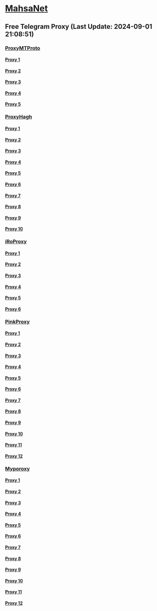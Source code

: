 
# [MahsaNet](https://t.me/mahsa_net)
## Free Telegram Proxy (Last Update: 2024-09-01 21:08:51)
### [ProxyMTProto](https://t.me/ProxyMTProto)
#### [Proxy 1](tg://proxy?server=140.233.187.86&port=888&secret=eeRighJJvXrFGRMCIMJdCQ)
#### [Proxy 2](tg://proxy?server=lumoscoin.com.dexscreener.com-antom-0x950e936f8d53e1662f0e2c3a0b813c6bdc0dd109.he2zra68n-esh5gh.info.&port=7443&secret=7gggggggggggggggggggggh0cmFuc2xhdGUuZ29v)
#### [Proxy 3](tg://proxy?server=140.233.187.93&port=888&secret=eeRighJJvXrFGRMCIMJdCQ)
#### [Proxy 4](tg://proxy?server=140.233.187.91&port=888&secret=eeRighJJvXrFGRMCIMJdCQ)
#### [Proxy 5](tg://proxy?server=49.12.119.5&port=812&secret=eeRighJJvXrFGRMCIMJdCQ)
### [ProxyHagh](https://t.me/ProxyHagh)
#### [Proxy 1](tg://proxy?server=irancell.org.irancell.irancell_yo.want_to.clash_with.this.microsoft.com.there_is_no.place_nano.localhost.bing.com.count_with_me.cyou.com.now_sudo.rm_rf.ddns.net.we_are_here.again_to_fight.with_everyone.i_am.the_internet.spirancellirancell.dns-mciaa.info.&port=443&secret=ee1603010200010001fc030386e24c3add726161682e6972)
#### [Proxy 2](tg://proxy?server=95.217.248.202&port=443&secret=ee1603010200010001fc030386e24c3add726161682e6972)
#### [Proxy 3](tg://proxy?server=irancell.org.irancell.irancell_yo.want_to.clash_with.this.microsoft.com.there_is_no.place_nano.localhost.bing.com.count_with_me.cyou.com.now_sudo.rm_rf.ddns.net.we_are_here.again_to_fight.with_everyone.i_am.the_internet.spirancellirancell.dns-mciaa.info.&port=443&secret=ee1603010200010001fc030386e24c3add726161682e6972)
#### [Proxy 4](tg://proxy?server=95.217.248.202&port=443&secret=ee1603010200010001fc030386e24c3add726161682e6972)
#### [Proxy 5](tg://proxy?server=irancell.org.irancell.irancell_yo.want_to.clash_with.this.microsoft.com.there_is_no.place_nano.localhost.bing.com.count_with_me.cyou.com.now_sudo.rm_rf.ddns.net.we_are_here.again_to_fight.with_everyone.i_am.the_internet.spirancellirancell.dns-mciaa.info.&port=443&secret=ee1603010200010001fc030386e24c3add726161682e6972)
#### [Proxy 6](tg://proxy?server=95.217.248.202&port=443&secret=ee1603010200010001fc030386e24c3add726161682e6972)
#### [Proxy 7](tg://proxy?server=irancell.org.irancell.irancell_yo.want_to.clash_with.this.microsoft.com.there_is_no.place_nano.localhost.bing.com.count_with_me.cyou.com.now_sudo.rm_rf.ddns.net.we_are_here.again_to_fight.with_everyone.i_am.the_internet.spirancellirancell.dns-mciaa.info.&port=443&secret=ee1603010200010001fc030386e24c3add726161682e6972)
#### [Proxy 8](tg://proxy?server=95.217.248.202&port=443&secret=ee1603010200010001fc030386e24c3add726161682e6972)
#### [Proxy 9](tg://proxy?server=irancell.org.irancell.irancell_yo.want_to.clash_with.this.microsoft.com.there_is_no.place_nano.localhost.bing.com.count_with_me.cyou.com.now_sudo.rm_rf.ddns.net.we_are_here.again_to_fight.with_everyone.i_am.the_internet.spirancellirancell.dns-mciaa.info.&port=443&secret=ee1603010200010001fc030386e24c3add726161682e6972)
#### [Proxy 10](tg://proxy?server=95.217.248.202&port=443&secret=ee1603010200010001fc030386e24c3add726161682e6972)
### [iRoProxy](https://t.me/iRoProxy)
#### [Proxy 1](tg://proxy?server=82.153.35.99&port=85&secret=7gggggggggggggggggggggh0cmFuc2xhdGUuZ29v)
#### [Proxy 2](tg://proxy?server=82.153.35.100&port=85&secret=7gggggggggggggggggggggh0cmFuc2xhdGUuZ29v)
#### [Proxy 3](tg://proxy?server=82.153.35.101&port=85&secret=7gggggggggggggggggggggh0cmFuc2xhdGUuZ29v)
#### [Proxy 4](tg://proxy?server=82.153.35.66&port=14&secret=7gggggggggggggggggggggh0cmFuc2xhdGUuZ29v)
#### [Proxy 5](tg://proxy?server=82.153.35.68&port=14&secret=7gggggggggggggggggggggh0cmFuc2xhdGUuZ29v)
#### [Proxy 6](tg://proxy?server=82.153.35.102&port=85&secret=7gggggggggggggggggggggh0cmFuc2xhdGUuZ29v)
### [PinkProxy](https://t.me/PinkProxy)
#### [Proxy 1](tg://proxy?server=109.107.187.115&port=4045&secret=7gggggggggggggggggggggh0cmFuc2xhdGUuZ29v)
#### [Proxy 2](tg://proxy?server=194.60.134.215&port=4045&secret=7gggggggggggggggggggggh0cmFuc2xhdGUuZ29v)
#### [Proxy 3](tg://proxy?server=109.107.164.13&port=4045&secret=7gggggggggggggggggggggh0cmFuc2xhdGUuZ29v)
#### [Proxy 4](tg://proxy?server=www.strong-beer.info.&port=4045&secret=7gggggggggggggggggggggh0cmFuc2xhdGUuZ29v)
#### [Proxy 5](tg://proxy?server=85.10.194.177&port=4045&secret=7gggggggggggggggggggggh0cmFuc2xhdGUuZ29v)
#### [Proxy 6](tg://proxy?server=88.198.38.130&port=4045&secret=7gggggggggggggggggggggh0cmFuc2xhdGUuZ29v)
#### [Proxy 7](tg://proxy?server=85.10.205.118&port=4045&secret=7gggggggggggggggggggggh0cmFuc2xhdGUuZ29v)
#### [Proxy 8](tg://proxy?server=213.133.103.46&port=4045&secret=7gggggggggggggggggggggh0cmFuc2xhdGUuZ29v)
#### [Proxy 9](tg://proxy?server=85.10.206.204&port=4045&secret=7gggggggggggggggggggggh0cmFuc2xhdGUuZ29v)
#### [Proxy 10](tg://proxy?server=213.239.220.151&port=4045&secret=7gggggggggggggggggggggh0cmFuc2xhdGUuZ29v)
#### [Proxy 11](tg://proxy?server=88.198.39.46&port=4045&secret=7gggggggggggggggggggggh0cmFuc2xhdGUuZ29v)
#### [Proxy 12](tg://proxy?server=213.239.219.167&port=4045&secret=7gggggggggggggggggggggh0cmFuc2xhdGUuZ29v)
### [Myporoxy](https://t.me/Myporoxy)
#### [Proxy 1](tg://proxy?server=cloudflare.com.nokia.com.co.uk.do_yo.want_to.clash_with.this.www.microsoft.com.there_is_no.place_like.localhost.www.bing.com.count_with_me.cyou.net.digikala.com.www.enamad.ir.www.google.com.again_to_fight.everyone.i_am.the_internet.anderanik-01.info&port=115&secret=7ggggggggggggggggggggghzYW5qZXNoLmdvbw)
#### [Proxy 2](tg://proxy?server=cloudflare.com.nokia.com.co.uk.do_yo.want_to.clash_with.this.www.microsoft.com.there_is_no.place_like.localhost.www.bing.com.count_with_me.cyou.net.digikala.com.www.enamad.ir.www.google.com.again_to_fight.everyone.i_am.the_internet.porublack-88.forum.&port=5777&secret=eeRigzNJvXrFGRMCIMJdEAtY2RueWVrdGFuZXQuY29tZmFyYWthdi5jb212YW4ubmFqdmEuY29tAAAAAAAAAAAAAAAAAAAAAAAAAAAAAAAA)
#### [Proxy 3](tg://proxy?server=cloudflare.com.nokia.com.co.uk.do_yo.want_to.clash_with.this.www.microsoft.com.there_is_no.place_like.localhost.www.bing.com.count_with_me.cyou.net.digikala.com.www.enamad.ir.www.google.com.again_to_fight.everyone.i_am.the_internet.dorcomom-com.info.&port=120&secret=7ggggggggggggggggggggghzYW5qZXNoLmdvbw)
#### [Proxy 4](tg://proxy?server=cloudflare.com.nokia.com.co.uk.do_yo.want_to.clash_with.this.www.microsoft.com.there_is_no.place_like.localhost.www.bing.com.count_with_me.cyou.net.digikala.com.www.enamad.ir.www.google.com.again_to_fight.everyone.i_am.the_internet.anderanik-01.info&port=115&secret=7ggggggggggggggggggggghzYW5qZXNoLmdvbw)
#### [Proxy 5](tg://proxy?server=cloudflare.com.nokia.com.co.uk.do_yo.want_to.clash_with.this.www.microsoft.com.there_is_no.place_like.localhost.www.bing.com.count_with_me.cyou.net.digikala.com.www.enamad.ir.www.google.com.again_to_fight.everyone.i_am.the_internet.dorcomom-com.info.&port=120&secret=7ggggggggggggggggggggghzYW5qZXNoLmdvbw)
#### [Proxy 6](tg://proxy?server=cloudflare.com.nokia.com.co.uk.do_yo.want_to.clash_with.this.www.microsoft.com.there_is_no.place_like.localhost.www.bing.com.count_with_me.cyou.net.digikala.com.www.enamad.ir.www.google.com.again_to_fight.everyone.i_am.the_internet.porublack-88.forum.&port=5777&secret=eeRigzNJvXrFGRMCIMJdEAtY2RueWVrdGFuZXQuY29tZmFyYWthdi5jb212YW4ubmFqdmEuY29tAAAAAAAAAAAAAAAAAAAAAAAAAAAAAAAA)
#### [Proxy 7](tg://proxy?server=cloudflare.com.nokia.com.co.uk.do_yo.want_to.clash_with.this.www.microsoft.com.there_is_no.place_like.localhost.www.bing.com.count_with_me.cyou.net.digikala.com.www.enamad.ir.www.google.com.again_to_fight.everyone.i_am.the_internet.anderanik-01.info&port=115&secret=7ggggggggggggggggggggghzYW5qZXNoLmdvbw)
#### [Proxy 8](tg://proxy?server=cloudflare.com.nokia.com.co.uk.do_yo.want_to.clash_with.this.www.microsoft.com.there_is_no.place_like.localhost.www.bing.com.count_with_me.cyou.net.digikala.com.www.enamad.ir.www.google.com.again_to_fight.everyone.i_am.the_internet.dorcomom-com.info.&port=120&secret=7ggggggggggggggggggggghzYW5qZXNoLmdvbw)
#### [Proxy 9](tg://proxy?server=cloudflare.com.nokia.com.co.uk.do_yo.want_to.clash_with.this.www.microsoft.com.there_is_no.place_like.localhost.www.bing.com.count_with_me.cyou.net.digikala.com.www.enamad.ir.www.google.com.again_to_fight.everyone.i_am.the_internet.pardis-zendegi.life.&port=144&secret=7ggggggggggggggggggggghzYW5qZXNoLmdvbw)
#### [Proxy 10](tg://proxy?server=cloudflare.com.nokia.com.co.uk.do_yo.want_to.clash_with.this.www.microsoft.com.there_is_no.place_like.localhost.www.bing.com.count_with_me.cyou.net.digikala.com.www.enamad.ir.www.google.com.again_to_fight.everyone.i_am.the_internet.porublack-88.forum.&port=5777&secret=eeRigzNJvXrFGRMCIMJdEAtY2RueWVrdGFuZXQuY29tZmFyYWthdi5jb212YW4ubmFqdmEuY29tAAAAAAAAAAAAAAAAAAAAAAAAAAAAAAAA)
#### [Proxy 11](tg://proxy?server=cloudflare.com.nokia.com.co.uk.do_yo.want_to.clash_with.this.www.microsoft.com.there_is_no.place_like.localhost.www.bing.com.count_with_me.cyou.net.digikala.com.www.enamad.ir.www.google.com.again_to_fight.everyone.i_am.the_internet.dorcomom-com.info.&port=120&secret=7ggggggggggggggggggggghzYW5qZXNoLmdvbw)
#### [Proxy 12](tg://proxy?server=cloudflare.com.nokia.com.co.uk.do_yo.want_to.clash_with.this.www.microsoft.com.there_is_no.place_like.localhost.www.bing.com.count_with_me.cyou.net.digikala.com.www.enamad.ir.www.google.com.again_to_fight.everyone.i_am.the_internet.anderanik-01.info&port=115&secret=7ggggggggggggggggggggghzYW5qZXNoLmdvbw)

    